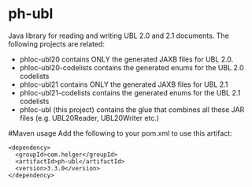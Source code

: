ph-ubl
======

Java library for reading and writing UBL 2.0 and 2.1 documents. The following projects are related:

  * phloc-ubl20 contains ONLY the generated JAXB files for UBL 2.0.
  * phloc-ubl20-codelists contains the generated enums for the UBL 2.0 codelists
  * phloc-ubl21 contains ONLY the generated JAXB files for UBL 2.1
  * phloc-ubl21-codelists contains the generated enums for the UBL 2.1 codelists
  * phloc-ubl (this project) contains the glue that combines all these JAR files (e.g. UBL20Reader, UBL20Writer etc.)

#Maven usage
Add the following to your pom.xml to use this artifact:
```
<dependency>
  <groupId>com.helger</groupId>
  <artifactId>ph-ubl</artifactId>
  <version>3.3.0</version>
</dependency>
```
